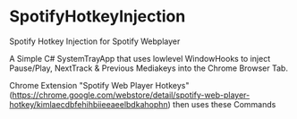 # SpotifyHotkeyInjection
Spotify Hotkey Injection for Spotify Webplayer


A Simple C# SystemTrayApp that uses lowlevel WindowHooks to inject Pause/Play, NextTrack & Previous Mediakeys into the Chrome Browser Tab.

Chrome Extension "Spotify Web Player Hotkeys" (https://chrome.google.com/webstore/detail/spotify-web-player-hotkey/kimlaecdbfehihbiieeaeelbdkahophn) then  uses these Commands
